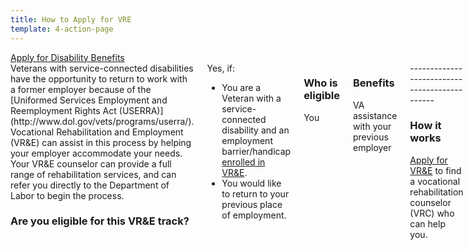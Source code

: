 ```yaml
---
title: How to Apply for VRE
template: 4-action-page
---
```


<div class="main" role="main" markdown="0">

<div class="action-bar">
  <div class="row">
    <div class="small-12 columns">
      <a class="usa-button-primary va-button-primary" href="/disability-benefits/apply-for-benefits/">Apply for Disability Benefits</a>
    </div>
  </div>
</div>

<div class="section one" markdown="0">
<div class="primary" markdown="0">
<div class="row" markdown="0">
<div class="small-12 medium-8 columns">



<div markdown="1">
Veterans with service-connected disabilities have the opportunity to return to work with a former employer because of the [Uniformed Services Employment and Reemployment Rights Act (USERRA)](http://www.dol.gov/vets/programs/userra/). Vocational Rehabilitation and Employment (VR&E) can assist in this process by helping your employer accommodate your needs. Your VR&E counselor can provide a full range of rehabilitation services,  and can refer you directly to the Department of Labor to begin the process.

### Are you eligible for this VR&E track?

</div>

<div class="call-out" markdown="1">
Yes, if:

- You are a Veteran with a service-connected disability and an employment barrier/handicap [enrolled in VR&E](/vre/service-disabled/apply-vre/).
- You would like to return to your previous place of employment.

</div>

<div class="call-out" markdown="1">

### Who is eligible
You

</div>

<div class="call-out" markdown="1">

### Benefits
VA assistance with your previous employer

</div>

<div class="call-out" markdown="1">
---------------------------------------------

### How it works
[Apply for VR&E](/vre/service-disabled/apply-vre/) to find a vocational rehabilitation counselor (VRC) who can help you.

</div>

</div>
</div>
</div>
</div>
